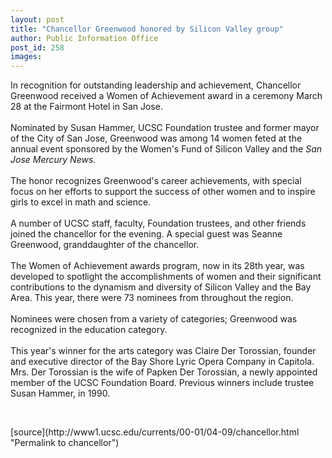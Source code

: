 ```yaml
---
layout: post
title: "Chancellor Greenwood honored by Silicon Valley group"
author: Public Information Office
post_id: 258
images:
---
```


<p>
  In recognition for outstanding leadership and achievement, Chancellor Greenwood received a Women of Achievement award in a ceremony March 28 at the Fairmont Hotel in San Jose.<br>
  <br>
  Nominated by Susan Hammer, UCSC Foundation trustee and former mayor of the City of San Jose, Greenwood was among 14 women feted at the annual event sponsored by the Women's Fund of Silicon Valley and the <i>San Jose Mercury News.</i><br>
  <br>
  The honor recognizes Greenwood's career achievements, with special focus on her efforts to support the success of other women and to inspire girls to excel in math and science.<br>
  <br>
  A number of UCSC staff, faculty, Foundation trustees, and other friends joined the chancellor for the evening. A special guest was Seanne Greenwood, granddaughter of the chancellor.<br>
  <br>
  The Women of Achievement awards program, now in its 28th year, was developed to spotlight the accomplishments of women and their significant contributions to the dynamism and diversity of Silicon Valley and the Bay Area. This year, there were 73 nominees from throughout the region.<br>
  <br>
  Nominees were chosen from a variety of categories; Greenwood was recognized in the education category.<br>
  <br>
  This year's winner for the arts category was Claire Der Torossian, founder and executive director of the Bay Shore Lyric Opera Company in Capitola. Mrs. Der Torossian is the wife of Papken Der Torossian, a newly appointed member of the UCSC Foundation Board. Previous winners include trustee Susan Hammer, in 1990.
</p>
<p>
  <br>

</p>
[source](http://www1.ucsc.edu/currents/00-01/04-09/chancellor.html "Permalink to chancellor")
